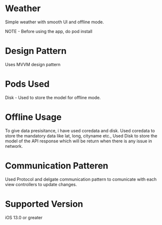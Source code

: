# Weather
Simple weather with smooth UI and offline mode.

NOTE - Before using the app, do pod install 

# Design Pattern
Uses MVVM design pattern 

# Pods Used
Disk - Used to store the model for offline mode.

# Offline Usage
To give data presisitance, i have used coredata and disk. Used coredata to store the mandatory data like lat, long, cityname etc., Used Disk to store the model of the API response which will be return when there is any issue in network.

# Communication Patteren 
Used Protocol and delgate communication pattern to comunicate with each view controllers to update changes.


# Supported Version 
iOS 13.0 or greater

